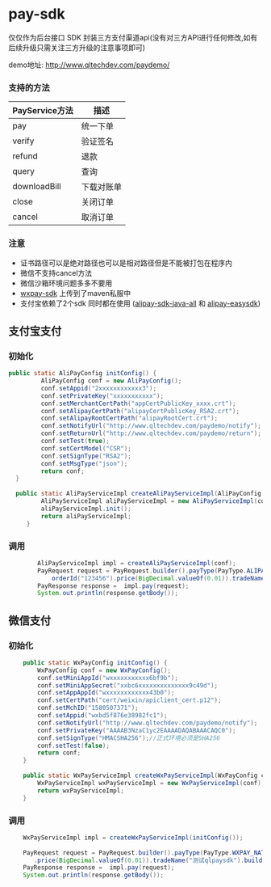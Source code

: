 # pay-sdk

仅仅作为后台接口 SDK 封装三方支付渠道api(没有对三方API进行任何修改,如有后续升级只需关注三方升级的注意事项即可)

demo地址:
http://www.qltechdev.com/paydemo/

### 支持的方法
| PayService方法  | 描述  |
| ------------ | ------------ |
| pay  | 统一下单  |
| verify | 验证签名  |
| refund | 退款  |
| query | 查询  |
| downloadBill  | 下载对账单  |
| close  | 关闭订单 |
| cancel | 取消订单  |

### 注意
- 证书路径可以是绝对路径也可以是相对路径但是不能被打包在程序内
- 微信不支持cancel方法
- 微信沙箱环境问题多多不要用
- [wxpay-sdk](https://git.qltechdev.com/lab/pay/wxpay-sdk "wxpay-sdk") 上传到了maven私服中
- 支付宝依赖了2个sdk 同时都在使用 ([alipay-sdk-java-all](https://github.com/alipay/alipay-sdk-java-all "alipay-sdk-java-all") 和 [alipay-easysdk](https://github.com/alipay/alipay-easysdk "alipay-easysdk"))

## 支付宝支付
### 初始化
```java
public static AliPayConfig initConfig() {
         AliPayConfig conf = new AliPayConfig();
         conf.setAppid("2xxxxxxxxxxxx3");
         conf.setPrivateKey("xxxxxxxxxxx");
         conf.setMerchantCertPath("appCertPublicKey_xxxx.crt");
         conf.setAlipayCertPath("alipayCertPublicKey_RSA2.crt");
         conf.setAlipayRootCertPath("alipayRootCert.crt");
         conf.setNotifyUrl("http://www.qltechdev.com/paydemo/notify");
         conf.setReturnUrl("http://www.qltechdev.com/paydemo/return");
         conf.setTest(true);
         conf.setCertModel("CSR");
         conf.setSignType("RSA2");
         conf.setMsgType("json");
         return conf;
  }
  
  public static AliPayServiceImpl createAliPayServiceImpl(AliPayConfig conf) throws AlipayApiException {
         AliPayServiceImpl aliPayServiceImpl = new AliPayServiceImpl(conf);
         aliPayServiceImpl.init();
         return aliPayServiceImpl;
     }
```
### 调用
```java
        AliPayServiceImpl impl = createAliPayServiceImpl(conf);
        PayRequest request = PayRequest.builder().payType(PayType.ALIPAY_PC).
            orderId("123456").price(BigDecimal.valueOf(0.01)).tradeName("测试qlpaysdk").build();
        PayResponse response =  impl.pay(request);
        System.out.println(response.getBody());
```

## 微信支付
### 初始化
```java
    public static WxPayConfig initConfig() {
        WxPayConfig conf = new WxPayConfig();
        conf.setMiniAppId("wxxxxxxxxxxx6bf9b");
        conf.setMiniAppSecret("xxbc6xxxxxxxxxxxxxx9c49d");
        conf.setAppAppId("wxxxxxxxxxxxx43b0");
        conf.setCertPath("cert/weixin/apiclient_cert.p12");
        conf.setMchID("1580507371");
        conf.setAppid("wxbd5f876e38982fc1");
        conf.setNotifyUrl("http://www.qltechdev.com/paydemo/notify");
        conf.setPrivateKey("AAAAB3NzaC1yc2EAAAADAQABAAACAQC0");
        conf.setSignType("HMACSHA256");//正式环境必须是SHA256
        conf.setTest(false);
        return conf;
    }
	
	public static WxPayServiceImpl createWxPayServiceImpl(WxPayConfig conf) {
        WxPayServiceImpl wxPayServiceImpl = new WxPayServiceImpl(conf);
        return wxPayServiceImpl;
    }
```
### 调用
```java
    WxPayServiceImpl impl = createWxPayServiceImpl(initConfig());
        
    PayRequest request = PayRequest.builder().payType(PayType.WXPAY_NATIVE).orderId("123456789")
       .price(BigDecimal.valueOf(0.01)).tradeName("测试qlpaysdk").build();
    PayResponse response =  impl.pay(request);
    System.out.println(response.getBody());
```
